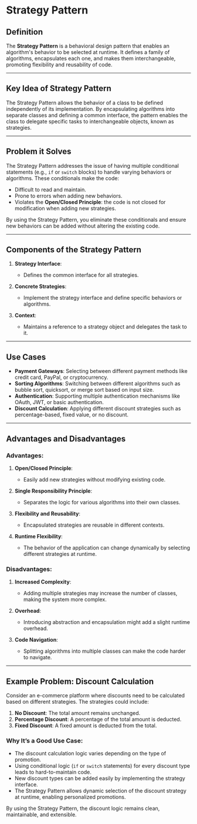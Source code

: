 # Strategy Pattern

## **Definition**
The **Strategy Pattern** is a behavioral design pattern that enables an algorithm's behavior to be selected at runtime. It defines a family of algorithms, encapsulates each one, and makes them interchangeable, promoting flexibility and reusability of code.

---

## **Key Idea of Strategy Pattern**
The Strategy Pattern allows the behavior of a class to be defined independently of its implementation. By encapsulating algorithms into separate classes and defining a common interface, the pattern enables the class to delegate specific tasks to interchangeable objects, known as strategies.

---

## **Problem it Solves**
The Strategy Pattern addresses the issue of having multiple conditional statements (e.g., `if` or `switch` blocks) to handle varying behaviors or algorithms. These conditionals make the code:

- Difficult to read and maintain.
- Prone to errors when adding new behaviors.
- Violates the **Open/Closed Principle**: the code is not closed for modification when adding new strategies.

By using the Strategy Pattern, you eliminate these conditionals and ensure new behaviors can be added without altering the existing code.

---

## **Components of the Strategy Pattern**
1. **Strategy Interface**:
   - Defines the common interface for all strategies.

2. **Concrete Strategies**:
   - Implement the strategy interface and define specific behaviors or algorithms.

3. **Context**:
   - Maintains a reference to a strategy object and delegates the task to it.

---

## **Use Cases**
- **Payment Gateways**: Selecting between different payment methods like credit card, PayPal, or cryptocurrency.
- **Sorting Algorithms**: Switching between different algorithms such as bubble sort, quicksort, or merge sort based on input size.
- **Authentication**: Supporting multiple authentication mechanisms like OAuth, JWT, or basic authentication.
- **Discount Calculation**: Applying different discount strategies such as percentage-based, fixed value, or no discount.

---

## **Advantages and Disadvantages**
### **Advantages**:
1. **Open/Closed Principle**:
   - Easily add new strategies without modifying existing code.

2. **Single Responsibility Principle**:
   - Separates the logic for various algorithms into their own classes.

3. **Flexibility and Reusability**:
   - Encapsulated strategies are reusable in different contexts.

4. **Runtime Flexibility**:
   - The behavior of the application can change dynamically by selecting different strategies at runtime.

### **Disadvantages**:
1. **Increased Complexity**:
   - Adding multiple strategies may increase the number of classes, making the system more complex.

2. **Overhead**:
   - Introducing abstraction and encapsulation might add a slight runtime overhead.

3. **Code Navigation**:
   - Splitting algorithms into multiple classes can make the code harder to navigate.

---

## **Example Problem**: Discount Calculation
Consider an e-commerce platform where discounts need to be calculated based on different strategies. The strategies could include:

1. **No Discount**: The total amount remains unchanged.
2. **Percentage Discount**: A percentage of the total amount is deducted.
3. **Fixed Discount**: A fixed amount is deducted from the total.

### Why It’s a Good Use Case:
- The discount calculation logic varies depending on the type of promotion.
- Using conditional logic (`if` or `switch` statements) for every discount type leads to hard-to-maintain code.
- New discount types can be added easily by implementing the strategy interface.
- The Strategy Pattern allows dynamic selection of the discount strategy at runtime, enabling personalized promotions.

By using the Strategy Pattern, the discount logic remains clean, maintainable, and extensible.
